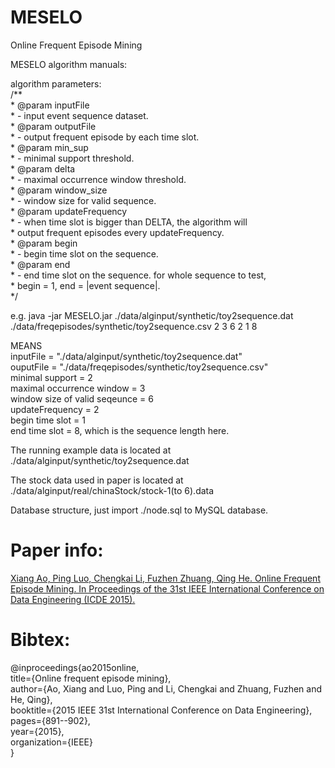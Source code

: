 # MESELO
 Online Frequent Episode Mining  

MESELO algorithm manuals:  

algorithm parameters:  
/**  
	 * @param inputFile  
	 *            - input event sequence dataset.  
	 * @param outputFile  
	 *            - output frequent episode by each time slot.  
	 * @param min_sup  
	 *            - minimal support threshold.  
	 * @param delta  
	 *            - maximal occurrence window threshold.  
	 * @param window_size  
	 *            - window size for valid sequence.  
	 * @param updateFrequency  
	 *            - when time slot is bigger than DELTA, the algorithm will  
	 *            output frequent episodes every updateFrequency.  
	 * @param begin  
	 *            - begin time slot on the sequence.  
	 * @param end  
	 *            - end time slot on the sequence. for whole sequence to test,  
	 *            begin = 1, end = |event sequence|.  
	 */
	 
e.g. 
 java -jar MESELO.jar ./data/alginput/synthetic/toy2sequence.dat ./data/freqepisodes/synthetic/toy2sequence.csv 2 3 6 2 1 8  

MEANS  
  inputFile = "./data/alginput/synthetic/toy2sequence.dat"  
  ouputFile = "./data/freqepisodes/synthetic/toy2sequence.csv"  
  minimal support = 2  
  maximal occurrence window = 3  
  window size of valid seqeunce = 6  
  updateFrequency = 2  
  begin time slot = 1  
  end time slot = 8, which is the sequence length here.  

The running example data is located at ./data/alginput/synthetic/toy2sequence.dat  

The stock data used in paper is located at ./data/alginput/real/chinaStock/stock-1(to 6).data  

Database structure, just import ./node.sql to MySQL database.  

# Paper info:

[Xiang Ao, Ping Luo, Chengkai Li, Fuzhen Zhuang, Qing He. Online Frequent Episode Mining. In Proceedings of the 31st IEEE International Conference on Data Engineering (ICDE 2015).](https://ieeexplore.ieee.org/document/7113342)

# Bibtex:

@inproceedings{ao2015online,  
  title={Online frequent episode mining},  
  author={Ao, Xiang and Luo, Ping and Li, Chengkai and Zhuang, Fuzhen and He, Qing},  
  booktitle={2015 IEEE 31st International Conference on Data Engineering},  
  pages={891--902},  
  year={2015},  
  organization={IEEE}  
}
